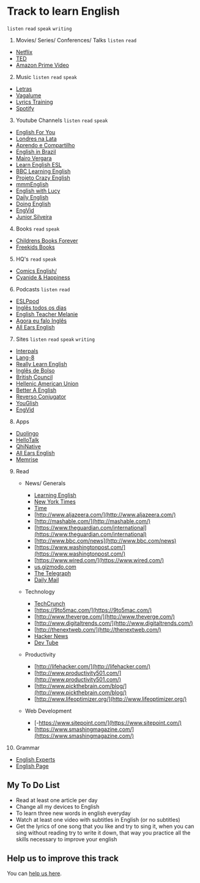 # Track to learn English

`listen` `read` `speak` `writing`

1. Movies/ Series/ Conferences/ Talks  `listen` `read`
  - [Netflix](https://www.netflix.com/br/)
  - [TED](https://www.ted.com/)
  - [Amazon Prime Video](https://www.primevideo.com/)

2. Music `listen` `read` `speak`
  - [Letras](https://www.letras.mus.br/)
  - [Vagalume](http://www.vagalume.com.br/)
  - [Lyrics Training](http://lyricstraining.com)
  - [Spotify](https://www.spotify.com/br/)

3. Youtube Channels `listen` `read` `speak`
  - [English For You](https://www.youtube.com/watch?v=IeaadwctbD4&list=PLAie3YzOYRmley8mMYy1s9XuZYVxW1Ot7)
  - [Londres na Lata](https://www.youtube.com/channel/UCqBxQUhcaxPKGHT-ftjwFqw)
  - [Aprendo e Compartilho](https://www.youtube.com/user/davifreitasweb)
  - [English in Brazil](https://www.youtube.com/channel/UCcNm9fM9V5wf-0PZVmkM08g)
  - [Mairo Vergara](https://www.youtube.com/user/MairoVergara)
  - [Learn English ESL](https://www.youtube.com/user/LearnEnglishESL)
  - [BBC Learning English](https://www.youtube.com/user/bbclearningenglish/featured)
  - [Projeto Crazy English](https://www.youtube.com/user/ProjetoCrazyEnglish)
  - [mmmEnglish](https://www.youtube.com/channel/UCrRiVfHqBIIvSgKmgnSY66g)
  - [English with Lucy](https://www.youtube.com/channel/UCz4tgANd4yy8Oe0iXCdSWfA)
  - [Daily English](https://www.youtube.com/channel/UCQyQinUTGYTpTz6TTS__xBQ)
  - [Doing English](https://www.youtube.com/user/doingenglishDOTcom)
  - [EngVid](https://www.youtube.com/user/engvidenglish)
  - [Junior Silveira](https://www.youtube.com/channel/UC5wx-lr0xX13OcpuxrfCeHw)

4. Books `read` `speak`
  - [Childrens Books Forever](http://www.childrensbooksforever.com/index.html)
  - [Freekids Books](https://freekidsbooks.org/) 

5. HQ's `read` `speak`
  - [Comics English/](http://www.comicsenglish.com/)
  - [Cyanide & Happiness](http://explosm.net/comics/archive)

6. Podcasts `listen` `read`
  - [ESLPpod](https://www.eslpod.com/website/)
  - [Inglês todos os dias](http://www.domineingles.com.br/category/ingles-todos-os-dias/)
  - [English Teacher Melanie](http://www.englishteachermelanie.com/the-english-teacher-melanie-podcast/)
  - [Agora eu falo Inglês](http://agoraeufalo.com/)
  - [All Ears English](https://www.allearsenglish.com/how-to-listen/)

7. Sites `listen` `read` `speak` `writing`
  - [Interpals](https://www.interpals.net/index.php)
  - [Lang-8](https://lang-8.com/)
  - [Really Learn English](http://www.really-learn-english.com/)
  - [Inglês de Bolso](http://inglesdebolso.com/)
  - [British Council](http://learnenglish.britishcouncil.org/en/)
  - [Hellenic American Union](http://www.hau.gr/?i=learning.en.podcasts-in-english)
  - [Better A English](http://www.betteratenglish.com/be-episode-archives)
  - [Reverso Conjugator](http://conjugator.reverso.net/conjugation-english.html)
  - [YouGlish](http://youglish.com/)
  - [EngVid](https://www.engvid.com/)

8. Apps
  - [Duolingo](https://www.duolingo.com/)
  - [HelloTalk](https://www.hellotalk.com/#pt)
  - [QhiNative](https://hinative.com/pt-PO)
  - [All Ears English](https://www.allearsenglish.com/)
  - [Memrise](https://www.memrise.com/)

9. Read
    + News/ Generals
      - [Learning English](http://learningenglish.voanews.com/)
      - [New York Times](http://www.nytimes.com/)
      - [Time](http://time.com/)
      - [http://www.aljazeera.com/](http://www.aljazeera.com/)
      - [http://mashable.com/](http://mashable.com/)
      - [https://www.theguardian.com/international](https://www.theguardian.com/international)
      - [http://www.bbc.com/news](http://www.bbc.com/news)
      - [https://www.washingtonpost.com/](https://www.washingtonpost.com/)
      - [https://www.wired.com/](https://www.wired.com/)
      - [us.gizmodo.com](us.gizmodo.com)
      - [The Telegraph](https://www.telegraph.co.uk/)
      - [Daily Mail](http://www.dailymail.co.uk/home/index.html)
    
    + Technology
      - [TechCrunch](http://techcrunch.com/)
      - [https://9to5mac.com/](https://9to5mac.com/)
      - [http://www.theverge.com/](http://www.theverge.com/)
      - [http://www.digitaltrends.com/](http://www.digitaltrends.com/)
      - [http://thenextweb.com/](http://thenextweb.com/)
      - [Hacker News](https://news.ycombinator.com)
      - [Dev Tube](https://dev.tube/)

    + Productivity
      - [http://lifehacker.com/](http://lifehacker.com/)
      - [http://www.productivity501.com/](http://www.productivity501.com/)
      - [http://www.pickthebrain.com/blog/](http://www.pickthebrain.com/blog/)
      - [http://www.lifeoptimizer.org/](http://www.lifeoptimizer.org/)

    + Web Development
      - [-https://www.sitepoint.com/](https://www.sitepoint.com/)
      - [https://www.smashingmagazine.com/](https://www.smashingmagazine.com/)

10. Grammar
  - [English Experts](http://www.englishexperts.com.br/)
  - [English Page](http://www.englishpage.com/)

## My To Do List
- Read at least one article per day
- Change all my devices to English 
- To learn three new words in english everyday
- Watch at least one video with subtitles in English (or no subtitles)
- Get the lyrics of one song that you like and try to sing it, when you can sing without reading try to write it down, that way you practice all the skills necessary to improve your english

## Help us to improve this track

You can [help us here](contribute.md).
